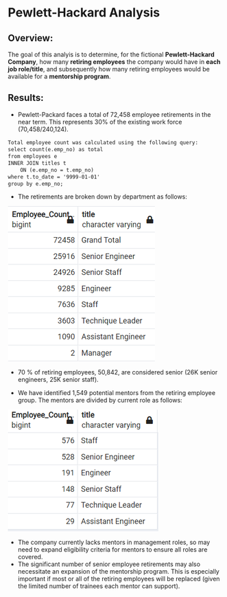 # Pewlett-Hackard Analysis

## Overview:
 
The goal of this analyis is to determine, for the fictional  **Pewlett-Hackard Company**,  how many **retiring employees** the company would have in **each job role/title**, and subsequently how many retiring employees would be available for a **mentorship program**. 

## Results:
- Pewlett-Packard faces a total of 72,458 employee retirements in the near term. This represents 30% of the existing work force (70,458/240,124).

```
Total employee count was calculated using the following query:
select count(e.emp_no) as total
from employees e
INNER JOIN titles t
	ON (e.emp_no = t.emp_no)
where t.to_date = '9999-01-01'
group by e.emp_no;
```


- The retirements are broken down by department as follows:

![Retirees by dept](Roles_by_title_with_total.png)

- 70 % of retiring employees, 50,842, are considered senior (26K senior engineers, 25K senior staff).


- We have identified 1,549 potential mentors from the retiring employee group.  The mentors are divided by current role as follows:

![Mentors by dept](Mentor_count_by_role.png)

- The company currently lacks mentors in management roles, so may need to expand eligibility criteria for mentors to ensure all roles are covered.
- The significant number of senior employee retirements may also necessitate an expansion of the mentorship program. This is especially important if most or all of the retiring employees will be replaced (given the limited number of trainees each mentor can support). 
